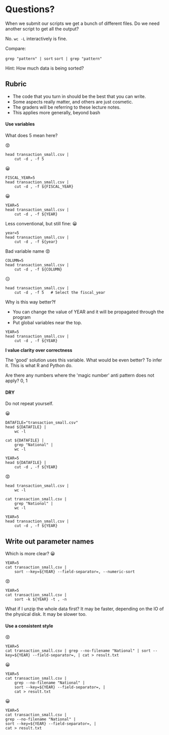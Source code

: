 # Questions?

When we submit our scripts we get a bunch of different files.
Do we need another script to get all the output?

No. `wc -L` interactively is fine.

Compare:

`grep "pattern" | sort`
`sort | grep "pattern"`

Hint: How much data is being sorted?


## Rubric

- The code that you turn in should be the best that you can write.
- Some aspects really matter, and others are just cosmetic.
- The graders will be referring to these lecture notes.
- This applies more generally, beyond bash

#### Use variables


What does 5 mean here?

😡

```{bash}
head transaction_small.csv |
    cut -d , -f 5
```

😀

```{bash}
FISCAL_YEAR=5
head transaction_small.csv |
    cut -d , -f ${FISCAL_YEAR}
```

😀

```{bash}
YEAR=5
head transaction_small.csv |
    cut -d , -f ${YEAR}
```

Less conventional, but still fine:
😀

```{bash}
year=5
head transaction_small.csv |
    cut -d , -f ${year}
```


Bad variable name
😡
```{bash}
COLUMN=5
head transaction_small.csv |
    cut -d , -f ${COLUMN}
```

😐
```{bash}
head transaction_small.csv |
    cut -d , -f 5   # Select the fiscal_year 
```

Why is this way better?f
- You can change the value of YEAR and it will be propagated through the program
- Put global variables near the top.


```{bash}
YEAR=5
head transaction_small.csv |
    cut -d , -f ${YEAR}
```

__I value clarity over correctness__

The 'good' solution uses this variable.
What would be even better?
To infer it.
This is what R and Python do.

Are there any numbers where the 'magic number' anti pattern does not apply?
0, 1


#### DRY

Do not repeat yourself.

😀

```{bash}
DATAFILE="transaction_small.csv"
head ${DATAFILE} |
    wc -l

cat ${DATAFILE} |
    grep "National" |
    wc -l

YEAR=5
head ${DATAFILE} |
    cut -d , -f ${YEAR}
```

😡

```{bash}
head transaction_small.csv |
    wc -l

cat transaction_small.csv |
    grep "National" |
    wc -l

YEAR=5
head transaction_small.csv |
    cut -d , -f ${YEAR}
```

## Write out parameter names

Which is more clear?
😀
```{bash}
YEAR=5
cat transaction_small.csv |
    sort --key=${YEAR} --field-separator=, --numeric-sort
```
😡
```{bash}
YEAR=5
cat transaction_small.csv |
    sort -k ${YEAR} -t , -n
```

What if I unzip the whole data first?
It may be faster, depending on the IO of the physical disk.
It may be slower too.

#### Use a consistent style

😡
```{bash}
YEAR=5
cat transaction_small.csv | grep --no-filename "National" | sort --key=${YEAR} --field-separator=, | cat > result.txt
```


😀
```{bash}
YEAR=5
cat transaction_small.csv |
    grep --no-filename "National" |
    sort --key=${YEAR} --field-separator=, |
    cat > result.txt
```

😀
```{bash}
YEAR=5
cat transaction_small.csv |
grep --no-filename "National" |
sort --key=${YEAR} --field-separator=, |
cat > result.txt
```


